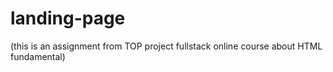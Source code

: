 # landing-page
(this is an assignment from TOP project fullstack online course about HTML fundamental)
